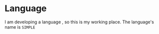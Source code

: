 # Language
I am developing a language , so this is my working place. The language's name is `SIMPLE`
